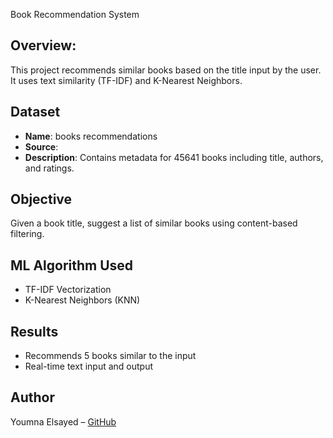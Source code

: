 Book Recommendation System

## Overview:
This project recommends similar books based on the title input by the user. It uses text similarity (TF-IDF) and K-Nearest Neighbors.

## Dataset
- **Name**: books recommendations
- **Source**: 
- **Description**: Contains metadata for 45641 books including title, authors, and ratings.

## Objective
Given a book title, suggest a list of similar books using content-based filtering.

## ML Algorithm Used
- TF-IDF Vectorization
- K-Nearest Neighbors (KNN)

## Results
- Recommends 5 books similar to the input
- Real-time text input and output

## Author
Youmna Elsayed – [GitHub](https://github.com/YoumnaE)
